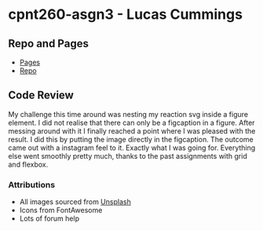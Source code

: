 # cpnt260-asgn3 - Lucas Cummings

## Repo and Pages
* [Pages](https://lucas-cq.github.io/cpnt260-asgn3/)
* [Repo](https://github.com/lucas-cq/cpnt260-asgn3)

## Code Review
My challenge this time around was nesting my reaction svg inside a figure element. I did not realise that there can only be a figcaption in a figure. After messing around with it I finally reached a point where I was pleased with the result. I did this by putting the image directly in the figcaption. The outcome came out with a instagram feel to it. Exactly what I was going for. Everything else went smoothly pretty much, thanks to the past assignments with grid and flexbox.

### Attributions
* All images sourced from [Unsplash](https://unsplash.com/)
* Icons from FontAwesome
* Lots of forum help
